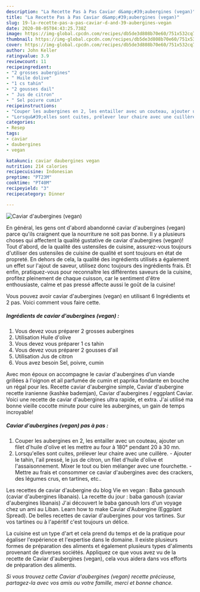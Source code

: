 ```yaml
---
description: "La Recette Pas à Pas Caviar d&amp;#39;aubergines (vegan)"
title: "La Recette Pas à Pas Caviar d&amp;#39;aubergines (vegan)"
slug: 19-la-recette-pas-a-pas-caviar-d-and-39-aubergines-vegan
date: 2020-08-05T04:43:25.738Z
image: https://img-global.cpcdn.com/recipes/db5de3d808b70e60/751x532cq70/caviar-daubergines-vegan-photo-principale-de-la-recette.jpg
thumbnail: https://img-global.cpcdn.com/recipes/db5de3d808b70e60/751x532cq70/caviar-daubergines-vegan-photo-principale-de-la-recette.jpg
cover: https://img-global.cpcdn.com/recipes/db5de3d808b70e60/751x532cq70/caviar-daubergines-vegan-photo-principale-de-la-recette.jpg
author: John Keller
ratingvalue: 3.9
reviewcount: 11
recipeingredient:
- "2 grosses aubergines"
- " Huile dolive"
- "1 cs tahin"
- "2 gousses dail"
- " Jus de citron"
- " Sel poivre cumin"
recipeinstructions:
- "Couper les aubergines en 2, les entailler avec un couteau, ajouter un filet d&#39;huile d&#39;olive et les mettre au four à 180° pendant 20 à 30 mn."
- "Lorsqu&#39;elles sont cuites, prélever leur chaire avec une cuillère. Ajouter le tahin, l&#39;ail pressé, le jus de citron, un filet d&#39;huile d&#39;olive et l&#39;assaisonnement. Mixer le tout ou bien mélanger avec une fourchette. Mettre au frais et consommer ce caviar d&#39;aubergines avec des crackers, des légumes crus, en tartines, etc.."
categories:
- Resep
tags:
- caviar
- daubergines
- vegan

katakunci: caviar daubergines vegan 
nutrition: 214 calories
recipecuisine: Indonesian
preptime: "PT23M"
cooktime: "PT40M"
recipeyield: "3"
recipecategory: Dinner

---
```



![Caviar d&#39;aubergines (vegan)](https://img-global.cpcdn.com/recipes/db5de3d808b70e60/751x532cq70/caviar-daubergines-vegan-photo-principale-de-la-recette.jpg)

En général, les gens ont d'abord abandonné caviar d&#39;aubergines (vegan) parce qu'ils craignent que la nourriture ne soit pas bonne. Il y a plusieurs choses qui affectent la qualité gustative de caviar d&#39;aubergines (vegan)! Tout d'abord, de la qualité des ustensiles de cuisine, assurez-vous toujours d'utiliser des ustensiles de cuisine de qualité et sont toujours en état de propreté. En dehors de cela, la qualité des ingrédients utilisés a également un effet sur l'ajout de saveur, utilisez donc toujours des ingrédients frais. Et enfin, pratiquez-vous pour reconnaître les différentes saveurs de la cuisine, profitez pleinement de chaque cuisson, car le sentiment d'être enthousiaste, calme et pas pressé affecte aussi le goût de la cuisine!

<!--inarticleads1-->

Vous pouvez avoir caviar d&#39;aubergines (vegan) en utilisant 6 Ingrédients et 2 pas. Voici comment vous faire cette.

##### Ingrédients de caviar d&#39;aubergines (vegan) :

1. Vous devez vous préparer 2 grosses aubergines
1. Utilisation  Huile d&#39;olive
1. Vous devez vous préparer 1 cs tahin
1. Vous devez vous préparer 2 gousses d&#39;ail
1. Utilisation  Jus de citron
1. Vous avez besoin  Sel, poivre, cumin


Avec mon époux on accompagne le caviar d&#39;aubergines d&#39;un viande grillées à l&#39;oignon et ail parfumée de cumin et paprika fondante en bouche un régal pour les. Recette caviar d&#39;aubergine simple, Caviar d&#39;aubergine recette iranienne (kashke bademjan), Caviar d&#39;aubergines / eggplant Caviar. Voici une recette de caviar d&#39;aubergines ultra rapide, et extra. J&#39;ai utilisé ma bonne vieille cocotte minute pour cuire les aubergines, un gain de temps incroyable! 

<!--inarticleads2-->

##### Caviar d&#39;aubergines (vegan) pas à pas :

1. Couper les aubergines en 2, les entailler avec un couteau, ajouter un filet d&#39;huile d&#39;olive et les mettre au four à 180° pendant 20 à 30 mn.
1. Lorsqu&#39;elles sont cuites, prélever leur chaire avec une cuillère. - Ajouter le tahin, l&#39;ail pressé, le jus de citron, un filet d&#39;huile d&#39;olive et l&#39;assaisonnement. Mixer le tout ou bien mélanger avec une fourchette. - Mettre au frais et consommer ce caviar d&#39;aubergines avec des crackers, des légumes crus, en tartines, etc..


Les recettes de caviar d&#39;aubergine du blog Vie en vegan : Baba ganoush (caviar d&#39;aubergines libanais). La recette du jour : baba ganoush (caviar d&#39;aubergines libanais) J&#39;ai découvert le baba ganoush lors d&#39;un voyage chez un ami au Liban. Learn how to make Caviar d&#39;Aubergine (Eggplant Spread). De belles recettes de caviar d&#39;aubergines pour vos tartines. Sur vos tartines ou à l&#39;apéritif c&#39;est toujours un délice. 

<!--inarticleads1-->

<p>
La cuisine est un type d'art et cela prend du temps et de la pratique pour égaliser l'expérience et l'expertise dans le domaine. Il existe plusieurs formes de préparation des aliments et également plusieurs types d'aliments provenant de diverses sociétés. Appliquez ce que vous avez vu de la recette de Caviar d&#39;aubergines (vegan), cela vous aidera dans vos efforts de préparation des aliments.
</p>

<p>
<i>Si vous trouvez cette Caviar d&#39;aubergines (vegan) recette précieuse, partagez-la avec vos amis ou votre famille, merci et bonne chance.</i>
</p>
